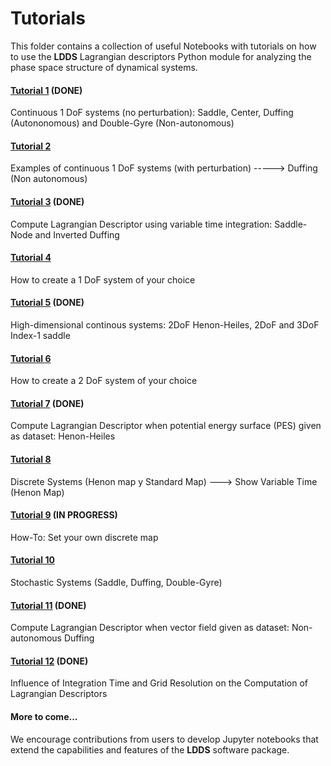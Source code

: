 # Tutorials

This folder contains a collection of useful Notebooks with tutorials on how to use the **LDDS** Lagrangian descriptors Python module for analyzing the phase space structure of dynamical systems.

#### [Tutorial 1](tutorial-1.ipynb) (DONE)
Continuous 1 DoF systems (no perturbation): Saddle, Center, Duffing (Autononomous) and Double-Gyre (Non-autonomous)

#### [Tutorial 2](tutorial-2.ipynb)

Examples of continuous 1 DoF systems (with perturbation)  -----> Duffing (Non autonomous)

#### [Tutorial 3](tutorial-3.ipynb) (DONE)
Compute Lagrangian Descriptor using variable time integration: Saddle-Node and Inverted Duffing

#### [Tutorial 4](tutorial-4.ipynb)

How to create a 1 DoF system of your choice

#### [Tutorial 5](tutorial-5.ipynb) (DONE)
High-dimensional continous systems: 2DoF Henon-Heiles, 2DoF and 3DoF Index-1 saddle

#### [Tutorial 6](tutorial-6.ipynb)

How to create a 2 DoF system of your choice

#### [Tutorial 7](tutorial-7.ipynb) (DONE)

Compute Lagrangian Descriptor when potential energy surface (PES) given as dataset: Henon-Heiles

#### [Tutorial 8](tutorial-8.ipynb)

Discrete Systems (Henon map y Standard Map)  ---> Show Variable Time (Henon Map)

#### [Tutorial 9](tutorial-9.ipynb) (IN PROGRESS)

How-To: Set your own discrete map

#### [Tutorial 10](tutorial-10.ipynb)

Stochastic Systems (Saddle, Duffing, Double-Gyre)

#### [Tutorial 11](tutorial-11.ipynb) (DONE)

Compute Lagrangian Descriptor when vector field given as dataset: Non-autonomous Duffing

#### [Tutorial 12](tutorial-12.ipynb) (DONE)

Influence of Integration Time and Grid Resolution on the Computation of Lagrangian Descriptors

#### More to come...
We encourage contributions from users to develop Jupyter notebooks that extend the capabilities and features of the **LDDS** software package.
